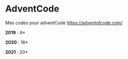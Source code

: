 # AdventCode
Mes codes pour adventCode https://adventofcode.com/

**2019** : 4*

**2020** : 16*

**2021** : 20*

